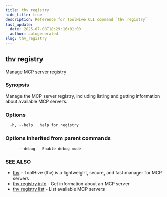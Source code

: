 ```yaml
---
title: thv registry
hide_title: true
description: Reference for ToolHive CLI command `thv registry`
last_update:
  date: 2025-07-08T18:29:16+01:00
  author: autogenerated
slug: thv_registry
---
```


## thv registry

Manage MCP server registry

### Synopsis

Manage the MCP server registry, including listing and getting information about available MCP servers.

### Options

```
  -h, --help   help for registry
```

### Options inherited from parent commands

```
      --debug   Enable debug mode
```

### SEE ALSO

* [thv](thv.md)	 - ToolHive (thv) is a lightweight, secure, and fast manager for MCP servers
* [thv registry info](thv_registry_info.md)	 - Get information about an MCP server
* [thv registry list](thv_registry_list.md)	 - List available MCP servers

